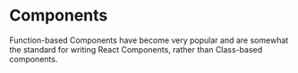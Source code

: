 # Components

Function-based Components have become very popular and are somewhat the standard for writing React Components, rather than Class-based components. 


